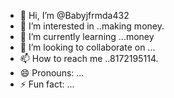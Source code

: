 - 👋 Hi, I’m @Babyjfrmda432
- 👀 I’m interested in ..making money.
- 🌱 I’m currently learning ...money
- 💞️ I’m looking to collaborate on ...
- 📫 How to reach me ..8172195114.
- 😄 Pronouns: ...
- ⚡ Fun fact: ...

<!---
Babyjfrmda432/Babyjfrmda432 is a ✨ special ✨ repository because its `README.md` (this file) appears on your GitHub profile.
You can click the Preview link to take a look at your changes.
--->
